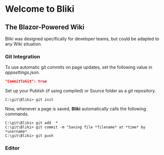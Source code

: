 <!-- TITLE: Home -->
<!-- SUBTITLE: Bliki - The Blazor-Powered Wiki -->
# Welcome to Bliki
## The Blazor-Powered Wiki

Bliki was designed specifically for developer teams, but could be adapted to any Wiki situation.

### Git Integration
To use automatic git commits on page updates, set the following value in *appsettings.json*.
```json
"CommitToGit": true
```
Set up your Publish (if using compiled) or Source folder as a git repository.
```
C:\git\Bliki> git init
```
Now, whenever a page is saved, **Bliki** automatically calls the following commands.
```
C:\git\Bliki> git add  *
C:\git\Bliki> git commit -m "Saving file *filename* at *time* by *username*
C:\git\Bliki> git push
```
### Editor
